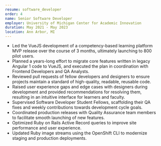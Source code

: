 ```yaml
---
resume: software_developer
order: 4
name: Senior Software Developer
employer: University of Michigan Center for Academic Innovation
duration: May 2021 - May 2023
location: Ann Arbor, MI
---
```


- Led the VueJS development of a competency-based learning platform MVP release over the course of 3 months, ultimately launching to 800 pilot users.
- Planned a years-long effort to migrate core features written in legacy Angular 1 code to VueJS, and executed the plan in coordination with Frontend Developers and QA Analysts.
- Reviewed pull requests of fellow developers and designers to ensure projects maintain a standard of high-quality, readable, reusable code.
- Raised user experience gaps and edge cases with designers during development and provided recommendations for resolving them, resulting in an intuitive interface for learners and faculty.
- Supervised Software Developer Student Fellows, scaffolding their QA fixes and weekly contributions towards development cycle goals.
- Coordinated production releases with Quality Assurance team members to facilitate smooth launching of new features.
- Optimized Ruby on Rails Active Record queries to improve site performance and user experience.
- Updated Ruby image streams using the OpenShift CLI to modernize staging and production deployments.
